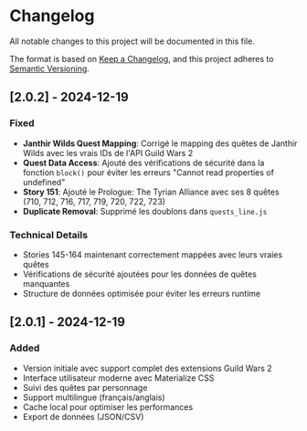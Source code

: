 # Changelog

All notable changes to this project will be documented in this file.

The format is based on [Keep a Changelog](https://keepachangelog.com/en/1.0.0/),
and this project adheres to [Semantic Versioning](https://semver.org/spec/v2.0.0.html).

## [2.0.2] - 2024-12-19

### Fixed
- **Janthir Wilds Quest Mapping**: Corrigé le mapping des quêtes de Janthir Wilds avec les vrais IDs de l'API Guild Wars 2
- **Quest Data Access**: Ajouté des vérifications de sécurité dans la fonction `block()` pour éviter les erreurs "Cannot read properties of undefined"
- **Story 151**: Ajouté le Prologue: The Tyrian Alliance avec ses 8 quêtes (710, 712, 716, 717, 719, 720, 722, 723)
- **Duplicate Removal**: Supprimé les doublons dans `quests_line.js`

### Technical Details
- Stories 145-164 maintenant correctement mappées avec leurs vraies quêtes
- Vérifications de sécurité ajoutées pour les données de quêtes manquantes
- Structure de données optimisée pour éviter les erreurs runtime

## [2.0.1] - 2024-12-19

### Added
- Version initiale avec support complet des extensions Guild Wars 2
- Interface utilisateur moderne avec Materialize CSS
- Suivi des quêtes par personnage
- Support multilingue (français/anglais)
- Cache local pour optimiser les performances
- Export de données (JSON/CSV)